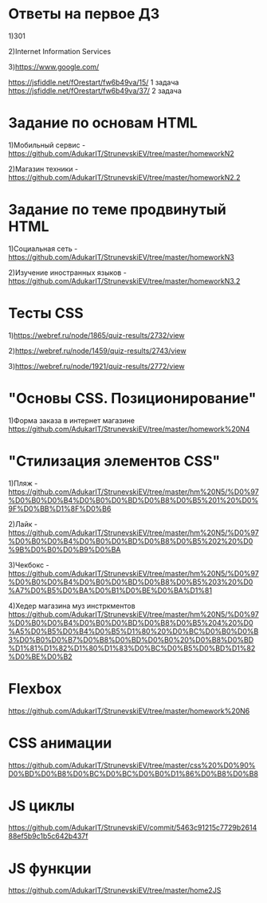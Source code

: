 # Ответы на первое ДЗ

1)301

2)Internet Information Services

3)https://www.google.com/


https://jsfiddle.net/fOrestart/fw6b49va/15/  1 задача
https://jsfiddle.net/fOrestart/fw6b49va/37/	 2 задача

# Задание по основам HTML

1)Мобильный сервис - https://github.com/AdukarIT/StrunevskiEV/tree/master/homeworkN2

2)Магазин техники - https://github.com/AdukarIT/StrunevskiEV/tree/master/homeworkN2.2

# Задание по теме продвинутый HTML
 
 1)Социальная сеть - https://github.com/AdukarIT/StrunevskiEV/tree/master/homeworkN3
 
 2)Изучение иностранных языков - https://github.com/AdukarIT/StrunevskiEV/tree/master/homeworkN3.2

 
# Тесты CSS

1)https://webref.ru/node/1865/quiz-results/2732/view

2)https://webref.ru/node/1459/quiz-results/2743/view

3)https://webref.ru/node/1921/quiz-results/2772/view

# "Основы CSS. Позиционирование" 

  1)Форма заказа в интернет магазине https://github.com/AdukarIT/StrunevskiEV/tree/master/homework%20N4

# "Стилизация элементов CSS"

  1)Пляж - https://github.com/AdukarIT/StrunevskiEV/tree/master/hm%20N5/%D0%97%D0%B0%D0%B4%D0%B0%D0%BD%D0%B8%D0%B5%201%20%D0%9F%D0%BB%D1%8F%D0%B6
  
  2)Лайк - https://github.com/AdukarIT/StrunevskiEV/tree/master/hm%20N5/%D0%97%D0%B0%D0%B4%D0%B0%D0%BD%D0%B8%D0%B5%202%20%D0%9B%D0%B0%D0%B9%D0%BA
  
  3)Чекбокс - https://github.com/AdukarIT/StrunevskiEV/tree/master/hm%20N5/%D0%97%D0%B0%D0%B4%D0%B0%D0%BD%D0%B8%D0%B5%203%20%D0%A7%D0%B5%D0%BA%D0%B1%D0%BE%D0%BA%D1%81
  
  4)Хедер магазина муз инстркментов https://github.com/AdukarIT/StrunevskiEV/tree/master/hm%20N5/%D0%97%D0%B0%D0%B4%D0%B0%D0%BD%D0%B8%D0%B5%204%20%D0%A5%D0%B5%D0%B4%D0%B5%D1%80%20%D0%BC%D0%B0%D0%B3%D0%B0%D0%B7%D0%B8%D0%BD%D0%B0%20%D0%B8%D0%BD%D1%81%D1%82%D1%80%D1%83%D0%BC%D0%B5%D0%BD%D1%82%D0%BE%D0%B2

#  Flexbox 
 https://github.com/AdukarIT/StrunevskiEV/tree/master/homework%20N6
 
 # CSS анимации
 https://github.com/AdukarIT/StrunevskiEV/tree/master/css%20%D0%90%D0%BD%D0%B8%D0%BC%D0%BC%D0%B0%D1%86%D0%B8%D0%B8
 
 # JS циклы
 https://github.com/AdukarIT/StrunevskiEV/commit/5463c91215c7729b261488ef5b9c1b5c642b437f
 
 # JS функции 

 https://github.com/AdukarIT/StrunevskiEV/tree/master/home2JS
 
